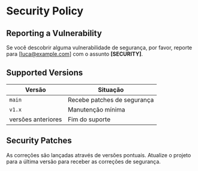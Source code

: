 # Security Policy

## Reporting a Vulnerability

Se você descobrir alguma vulnerabilidade de segurança, por favor, reporte para [luca@example.com] com o assunto **[SECURITY]**.

## Supported Versions

| Versão     | Situação         |
| ---------- | ---------------- |
| `main`     | Recebe patches de segurança
| `v1.x`     | Manutenção mínima
| versões anteriores | Fim do suporte      |

## Security Patches

As correções são lançadas através de versões pontuais. Atualize o projeto para a última versão para receber as correções de segurança.
